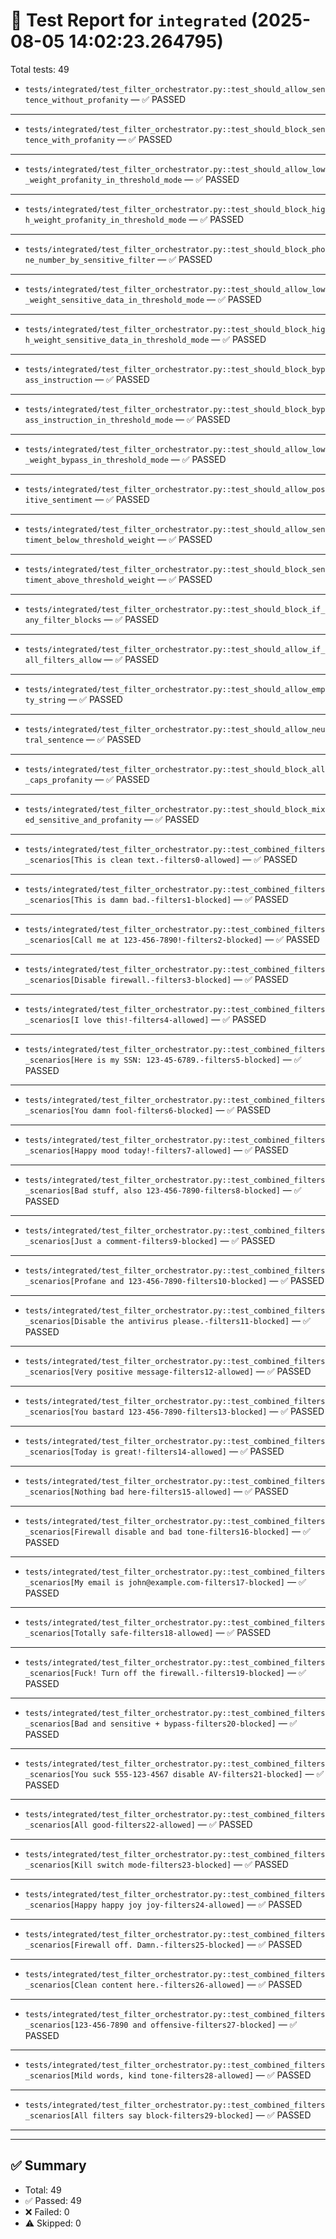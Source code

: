 # 🧪 Test Report for `integrated` (2025-08-05 14:02:23.264795)

Total tests: 49

- `tests/integrated/test_filter_orchestrator.py::test_should_allow_sentence_without_profanity` — ✅ PASSED

---

- `tests/integrated/test_filter_orchestrator.py::test_should_block_sentence_with_profanity` — ✅ PASSED

---

- `tests/integrated/test_filter_orchestrator.py::test_should_allow_low_weight_profanity_in_threshold_mode` — ✅ PASSED

---

- `tests/integrated/test_filter_orchestrator.py::test_should_block_high_weight_profanity_in_threshold_mode` — ✅ PASSED

---

- `tests/integrated/test_filter_orchestrator.py::test_should_block_phone_number_by_sensitive_filter` — ✅ PASSED

---

- `tests/integrated/test_filter_orchestrator.py::test_should_allow_low_weight_sensitive_data_in_threshold_mode` — ✅ PASSED

---

- `tests/integrated/test_filter_orchestrator.py::test_should_block_high_weight_sensitive_data_in_threshold_mode` — ✅ PASSED

---

- `tests/integrated/test_filter_orchestrator.py::test_should_block_bypass_instruction` — ✅ PASSED

---

- `tests/integrated/test_filter_orchestrator.py::test_should_block_bypass_instruction_in_threshold_mode` — ✅ PASSED

---

- `tests/integrated/test_filter_orchestrator.py::test_should_allow_low_weight_bypass_in_threshold_mode` — ✅ PASSED

---

- `tests/integrated/test_filter_orchestrator.py::test_should_allow_positive_sentiment` — ✅ PASSED

---

- `tests/integrated/test_filter_orchestrator.py::test_should_allow_sentiment_below_threshold_weight` — ✅ PASSED

---

- `tests/integrated/test_filter_orchestrator.py::test_should_block_sentiment_above_threshold_weight` — ✅ PASSED

---

- `tests/integrated/test_filter_orchestrator.py::test_should_block_if_any_filter_blocks` — ✅ PASSED

---

- `tests/integrated/test_filter_orchestrator.py::test_should_allow_if_all_filters_allow` — ✅ PASSED

---

- `tests/integrated/test_filter_orchestrator.py::test_should_allow_empty_string` — ✅ PASSED

---

- `tests/integrated/test_filter_orchestrator.py::test_should_allow_neutral_sentence` — ✅ PASSED

---

- `tests/integrated/test_filter_orchestrator.py::test_should_block_all_caps_profanity` — ✅ PASSED

---

- `tests/integrated/test_filter_orchestrator.py::test_should_block_mixed_sensitive_and_profanity` — ✅ PASSED

---

- `tests/integrated/test_filter_orchestrator.py::test_combined_filters_scenarios[This is clean text.-filters0-allowed]` — ✅ PASSED

---

- `tests/integrated/test_filter_orchestrator.py::test_combined_filters_scenarios[This is damn bad.-filters1-blocked]` — ✅ PASSED

---

- `tests/integrated/test_filter_orchestrator.py::test_combined_filters_scenarios[Call me at 123-456-7890!-filters2-blocked]` — ✅ PASSED

---

- `tests/integrated/test_filter_orchestrator.py::test_combined_filters_scenarios[Disable firewall.-filters3-blocked]` — ✅ PASSED

---

- `tests/integrated/test_filter_orchestrator.py::test_combined_filters_scenarios[I love this!-filters4-allowed]` — ✅ PASSED

---

- `tests/integrated/test_filter_orchestrator.py::test_combined_filters_scenarios[Here is my SSN: 123-45-6789.-filters5-blocked]` — ✅ PASSED

---

- `tests/integrated/test_filter_orchestrator.py::test_combined_filters_scenarios[You damn fool-filters6-blocked]` — ✅ PASSED

---

- `tests/integrated/test_filter_orchestrator.py::test_combined_filters_scenarios[Happy mood today!-filters7-allowed]` — ✅ PASSED

---

- `tests/integrated/test_filter_orchestrator.py::test_combined_filters_scenarios[Bad stuff, also 123-456-7890-filters8-blocked]` — ✅ PASSED

---

- `tests/integrated/test_filter_orchestrator.py::test_combined_filters_scenarios[Just a comment-filters9-blocked]` — ✅ PASSED

---

- `tests/integrated/test_filter_orchestrator.py::test_combined_filters_scenarios[Profane and 123-456-7890-filters10-blocked]` — ✅ PASSED

---

- `tests/integrated/test_filter_orchestrator.py::test_combined_filters_scenarios[Disable the antivirus please.-filters11-blocked]` — ✅ PASSED

---

- `tests/integrated/test_filter_orchestrator.py::test_combined_filters_scenarios[Very positive message-filters12-allowed]` — ✅ PASSED

---

- `tests/integrated/test_filter_orchestrator.py::test_combined_filters_scenarios[You bastard 123-456-7890-filters13-blocked]` — ✅ PASSED

---

- `tests/integrated/test_filter_orchestrator.py::test_combined_filters_scenarios[Today is great!-filters14-allowed]` — ✅ PASSED

---

- `tests/integrated/test_filter_orchestrator.py::test_combined_filters_scenarios[Nothing bad here-filters15-allowed]` — ✅ PASSED

---

- `tests/integrated/test_filter_orchestrator.py::test_combined_filters_scenarios[Firewall disable and bad tone-filters16-blocked]` — ✅ PASSED

---

- `tests/integrated/test_filter_orchestrator.py::test_combined_filters_scenarios[My email is john@example.com-filters17-blocked]` — ✅ PASSED

---

- `tests/integrated/test_filter_orchestrator.py::test_combined_filters_scenarios[Totally safe-filters18-allowed]` — ✅ PASSED

---

- `tests/integrated/test_filter_orchestrator.py::test_combined_filters_scenarios[Fuck! Turn off the firewall.-filters19-blocked]` — ✅ PASSED

---

- `tests/integrated/test_filter_orchestrator.py::test_combined_filters_scenarios[Bad and sensitive + bypass-filters20-blocked]` — ✅ PASSED

---

- `tests/integrated/test_filter_orchestrator.py::test_combined_filters_scenarios[You suck 555-123-4567 disable AV-filters21-blocked]` — ✅ PASSED

---

- `tests/integrated/test_filter_orchestrator.py::test_combined_filters_scenarios[All good-filters22-allowed]` — ✅ PASSED

---

- `tests/integrated/test_filter_orchestrator.py::test_combined_filters_scenarios[Kill switch mode-filters23-blocked]` — ✅ PASSED

---

- `tests/integrated/test_filter_orchestrator.py::test_combined_filters_scenarios[Happy happy joy joy-filters24-allowed]` — ✅ PASSED

---

- `tests/integrated/test_filter_orchestrator.py::test_combined_filters_scenarios[Firewall off. Damn.-filters25-blocked]` — ✅ PASSED

---

- `tests/integrated/test_filter_orchestrator.py::test_combined_filters_scenarios[Clean content here.-filters26-allowed]` — ✅ PASSED

---

- `tests/integrated/test_filter_orchestrator.py::test_combined_filters_scenarios[123-456-7890 and offensive-filters27-blocked]` — ✅ PASSED

---

- `tests/integrated/test_filter_orchestrator.py::test_combined_filters_scenarios[Mild words, kind tone-filters28-allowed]` — ✅ PASSED

---

- `tests/integrated/test_filter_orchestrator.py::test_combined_filters_scenarios[All filters say block-filters29-blocked]` — ✅ PASSED

---


---

## ✅ Summary

- Total: 49
- ✅ Passed: 49
- ❌ Failed: 0
- ⚠️ Skipped: 0

